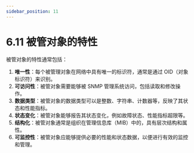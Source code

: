 ```yaml
---
sidebar_position: 11
---
```


# 6.11 被管对象的特性

被管对象的特性通常包括：

1. **唯一性**：每个被管理对象在网络中具有唯一的标识符，通常是通过 OID（对象标识符）来识别。
2. **可访问性**：被管对象需要能够被 SNMP 管理系统访问，包括读取和修改操作。
3. **数据类型**：被管对象的数据类型可以是整数、字符串、计数器等，反映了其状态和性能指标。
4. **状态变化**：被管对象能够报告其状态变化，例如故障状态、性能指标超限等。
5. **结构化**：被管对象通常是组织在管理信息库（MIB）中的，具有层次结构和属性。
6. **可监控性**：被管对象应能够提供必要的性能和状态数据，以便进行有效的监控和管理。
